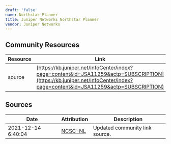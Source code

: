 ```yaml
---
draft: 'false'
name: Northstar Planner
title: Juniper Networks Northstar Planner
vendor: Juniper Networks
---
```



## Community Resources
| Resource | Link |
| --- | --- |
| source | [https://kb.juniper.net/InfoCenter/index?page=content&id=JSA11259&actp=SUBSCRIPTION](https://kb.juniper.net/InfoCenter/index?page=content&id=JSA11259&actp=SUBSCRIPTION) |


## Sources
| Date | Attribution | Description |
| --- | --- | --- |
| 2021-12-14 6:40:04 | [NCSC-NL](https://github.com/NCSC-NL/log4shell/blob/main/software/README.md) | Updated community link source.  |
